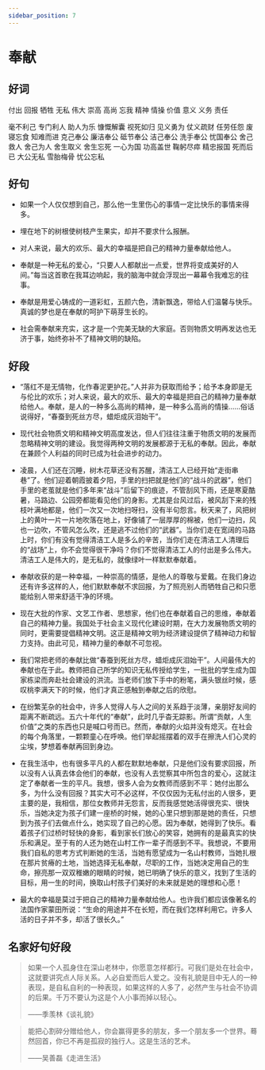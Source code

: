 ```yaml
---
sidebar_position: 7
---
```


# 奉献

## 好词

付出 回报 牺牲 无私 伟大 崇高 高尚 忘我 精神 情操 价值 意义 义务 责任

毫不利己 专门利人 助人为乐 慷慨解囊 视死如归 见义勇为 仗义疏财 任劳任怨 废寝忘食 知难而进 克己奉公 廉洁奉公 砥节奉公 洁己奉公 洗手奉公 忧国奉公 舍己救人 舍己为人 舍生取义 舍生忘死 一心为国 功高盖世 鞠躬尽瘁 精忠报国 死而后已 大公无私 雪胎梅骨 忧公忘私

## 好句

- 如果一个人仅仅想到自己，那么他一生里伤心的事情一定比快乐的事情来得多。

- 埋在地下的树根使树枝产生果实，却并不要求什么报酬。

- 对人来说，最大的欢乐、最大的幸福是把自己的精神力量奉献给他人。

- 奉献是一种无私的爱心，“只要人人都献出一点爱，世界将变成美好的人间。”每当这首歌在我耳边响起，我的脑海中就会浮现出一幕幕令我难忘的往事。

- 奉献是用爱心铸成的一道彩虹，五颜六色，清新飘逸，带给人们温馨与快乐。真诚的梦也是在奉献的呵护下萌芽生长的。

- 社会需奉献来充实，这才是一个完美无缺的大家庭。否则物质文明再发达也无济于事，始终弥补不了精神文明的缺陷。

## 好段

- “落红不是无情物，化作春泥更护花。”人并非为获取而给予；给予本身即是无与伦比的欢乐；对人来说，最大的欢乐、最大的幸福是把自己的精神力量奉献给他人。奉献，是人的一种多么高尚的精神，是一种多么高尚的情操……俗话说得好，“春蚕到死丝方尽，蜡炬成灰泪始干”。

- 现代社会物质文明和精神文明高度发达，但人们往往注重于物质文明的发展而忽略精神文明的建设。我觉得两种文明的发展都源于无私的奉献。因此，奉献在兼顾个人利益的同时已成为社会进步的动力。

- 凌晨，人们还在沉睡，树木花草还没有苏醒，清洁工人已经开始“走街串巷”了。他们迎着朝霞披着夕阳，手里的扫把就是他们的“战斗的武器”，他们手里的老茧就是他们多年来“战斗”后留下的痕迹，不管刮风下雨，还是寒夏酷暑，马路边、公园旁都能看见他们的身影。尤其是台风过后，被风刮下来的残枝叶满地都是，他们一次又一次地扫呀扫，没有半句怨言。秋天来了，风把树上的黄叶一片一片地吹落在地上，好像铺了一层厚厚的棉被，他们一边扫，风也一边吹，不管风怎么吹，还是逃不过他们的“武器”。当你们走在宽阔的马路上时，你们有没有觉得清洁工人是多么的辛苦，当你们走在清洁工人清理后的“战场”上，你不会觉得很干净吗？你们不觉得清洁工人的付出是多么伟大。清洁工人是伟大的，是无私的，就像绿叶一样默默奉献着。

- 奉献收获的是一种幸福，一种崇高的情感，是他人的尊敬与爱戴。在我们身边还有许多这样的人，他们默默奉献不求回报，为了照亮别人而牺牲自己和只愿能给别人带来舒适干净的环境。
- 现在大批的作家、文艺工作者、思想家，他们也在奉献着自己的思维，奉献着自己的精神力量。我国处于社会主义现代化建设时期，在大力发展物质文明的同时，更需要提倡精神文明。这正是精神文明为经济建设提供了精神动力和智力支持。由此可见，精神力量的奉献不可忽视。

- 我们常把老师的奉献比做“春蚕到死丝方尽，蜡炬成灰泪始干”。人间最伟大的奉献也在于此。教师把自己所学的知识无私传授给学生，一批批的学生成为国家栋梁而奔赴社会建设的洪流。当老师们放下手中的粉笔，满头银丝时候，感叹桃李满天下的时候，他们才真正感触到奉献之后的欣慰。
- 在纷繁芜杂的社会中，许多人觉得人与人之间的关系趋于淡薄，亲朋好友间的距离不断疏远。五六十年代的“奉献”，此时几乎杳无踪影。所谓“贡献，人生价值”之类的东西也只是喊口号而已。然而，奉献的火焰并没有熄灭。在社会的每个角落里，一颗颗童心在呼唤。他们举起摇摆着的双手在擦洗人们心灵的尘埃，梦想着奉献再回到身边。

- 在我生活中，也有很多平凡的人都在默默地奉献，只是他们没有要求回报，所以没有人认真去体会他们的奉献，也没有人去觉察其中所包含的爱心，这就注定了奉献者一生的平凡。我想，很多人会为女教师而感到不平：她付出那么多，为什么没有回报？其实大可不必这样，不仅仅因为无私付出的人很多，更主要的是，我相信，那位女教师并无怨言，反而我感觉她活得很充实、很快乐，当她决定为孩子们建一座桥的时候，她的心里只想到那是她的责任，只想到为孩子们去做点什么，她实现了自己的心愿。因为奉献，她得到了快乐。看着孩子们过桥时轻快的身影，看到家长们放心的笑容，她拥有的是最真实的快乐和满足。至于有的人还为她在山村工作一辈子而感到不平。我想说，不要用我们自私的思考方式判断她的生活，当她有愿望成为一名山村教师，当她扎根在那片贫瘠的土地，当她选择无私奉献，尽职的工作，当她决定用自己的生命，擦亮那一双双稚嫩的眼睛的时候，她已明确了快乐的意义，找到了生活的目标，用一生的时间，换取山村孩子们美好的未来就是她的理想和心愿！

- 最大的幸福是莫过于把自己的精神力量奉献给他人。也许我们都应该像著名的法国作家蒙田所说：“生命的用途并不在长短，而在我们怎样利用它。许多人活的日子并不多，却活了很长久。”

## 名家好句好段

> 如果一个人孤身住在深山老林中，你愿意怎样都行。可我们是处在社会中，这就要讲究点人际关系。人必自爱而后人爱之。没有礼貌是目中无人的一种表现，是自私自利的一种表现，如果这样的人多了，必然产生与社会不协调的后果。千万不要认为这是个人小事而掉以轻心。
>
> ——季羡林《谈礼貌》

> 能把心割碎分赠给他人，你会赢得更多的朋友，多一个朋友多一个世界。蓦然回首，你已不再是孤寂的独行人。这是生活的艺术。
>
> ——吴善磊《走进生活》
